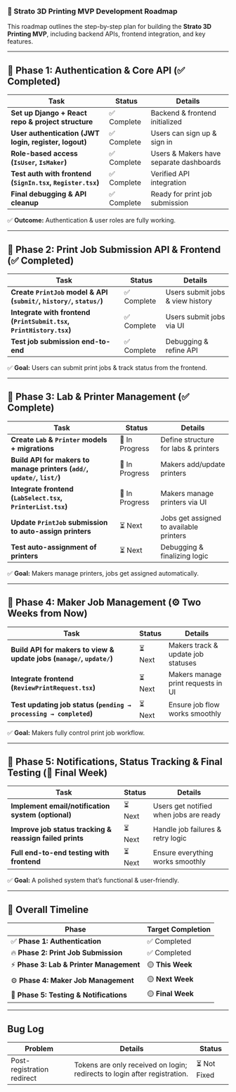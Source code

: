 ### **🚀 Strato 3D Printing MVP Development Roadmap**
This roadmap outlines the step-by-step plan for building the **Strato 3D Printing MVP**, including backend APIs, frontend integration, and key features.  

---

## **📌 Phase 1: Authentication & Core API (✅ Completed)**
| **Task** | **Status** | **Details** |
|------------|------------|------------|
| **Set up Django + React repo & project structure** | ✅ Complete | Backend & frontend initialized |
| **User authentication (JWT login, register, logout)** | ✅ Complete | Users can sign up & sign in |
| **Role-based access (`IsUser`, `IsMaker`)** | ✅ Complete | Users & Makers have separate dashboards |
| **Test auth with frontend (`SignIn.tsx`, `Register.tsx`)** | ✅ Complete | Verified API integration |
| **Final debugging & API cleanup** | ✅ Complete | Ready for print job submission |

✅ **Outcome:** Authentication & user roles are fully working.

---

## **📌 Phase 2: Print Job Submission API & Frontend (✅ Completed)**
| **Task** | **Status** | **Details** |
|------------|------------|------------|
| **Create `PrintJob` model & API (`submit/`, `history/`, `status/`)** | ✅ Complete | Users submit jobs & view history |
| **Integrate with frontend (`PrintSubmit.tsx`, `PrintHistory.tsx`)** | ✅ Complete | Users submit jobs via UI |
| **Test job submission end-to-end** | ✅ Complete | Debugging & refine API |

✅ **Goal:** Users can submit print jobs & track status from the frontend.

---

## **📌 Phase 3: Lab & Printer Management (✅ Complete)**
| **Task** | **Status** | **Details** |
|------------|------------|------------|
| **Create `Lab` & `Printer` models + migrations** | 🔨 In Progress | Define structure for labs & printers |
| **Build API for makers to manage printers (`add/`, `update/`, `list/`)** | 🔨 In Progress| Makers add/update printers |
| **Integrate frontend (`LabSelect.tsx`, `PrinterList.tsx`)** | 🔨 In Progress | Makers manage printers via UI |
| **Update `PrintJob` submission to auto-assign printers** | ⏳ Next | Jobs get assigned to available printers |
| **Test auto-assignment of printers** | ⏳ Next | Debugging & finalizing logic |

✅ **Goal:** Makers manage printers, jobs get assigned automatically.

---

## **📌 Phase 4: Maker Job Management (⚙️ Two Weeks from Now)**
| **Task** | **Status** | **Details** |
|------------|------------|------------|
| **Build API for makers to view & update jobs (`manage/`, `update/`)** | ⏳ Next | Makers track & update job statuses |
| **Integrate frontend (`ReviewPrintRequest.tsx`)** | ⏳ Next | Makers manage print requests in UI |
| **Test updating job status (`pending → processing → completed`)** | ⏳ Next | Ensure job flow works smoothly |

✅ **Goal:** Makers fully control print job workflow.

---

## **📌 Phase 5: Notifications, Status Tracking & Final Testing (🔔 Final Week)**
| **Task** | **Status** | **Details** |
|------------|------------|------------|
| **Implement email/notification system (optional)** | ⏳ Next | Users get notified when jobs are ready |
| **Improve job status tracking & reassign failed prints** | ⏳ Next | Handle job failures & retry logic |
| **Full end-to-end testing with frontend** | ⏳ Next | Ensure everything works smoothly |

✅ **Goal:** A polished system that’s functional & user-friendly.

---

## **📌 Overall Timeline**
| **Phase** | **Target Completion** |
|------------|------------|
| ✅ **Phase 1: Authentication** | ✅ Completed |
| 🔥 **Phase 2: Print Job Submission** | ✅ Completed |
| ⚡ **Phase 3: Lab & Printer Management** | 🟡 **This Week**|
| ⚙️ **Phase 4: Maker Job Management** | 🟡 **Next Week** |
| 🔔 **Phase 5: Testing & Notifications** | 🟡 **Final Week** |

---


## **Bug Log**

| **Problem**                     | **Details**                                         | **Status**   |
|----------------------------------|-----------------------------------------------------|--------------|
| Post-registration redirect      | Tokens are only received on login; redirects to login after registration. | ⏳ Not Fixed  |


